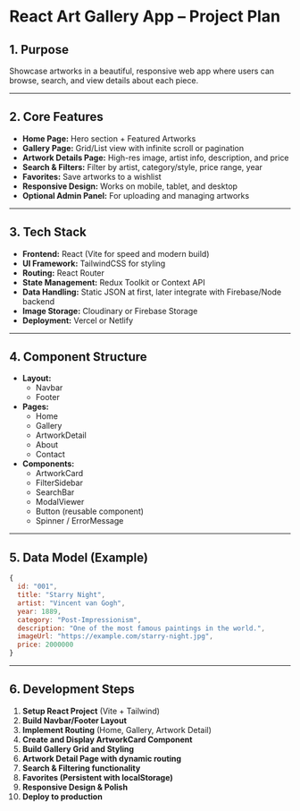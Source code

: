 # React Art Gallery App – Project Plan

## 1. Purpose
Showcase artworks in a beautiful, responsive web app where users can browse, search, and view details about each piece.

---

## 2. Core Features
- **Home Page:** Hero section + Featured Artworks
- **Gallery Page:** Grid/List view with infinite scroll or pagination
- **Artwork Details Page:** High-res image, artist info, description, and price
- **Search & Filters:** Filter by artist, category/style, price range, year
- **Favorites:** Save artworks to a wishlist
- **Responsive Design:** Works on mobile, tablet, and desktop
- **Optional Admin Panel:** For uploading and managing artworks

---

## 3. Tech Stack
- **Frontend:** React (Vite for speed and modern build)
- **UI Framework:** TailwindCSS for styling
- **Routing:** React Router
- **State Management:** Redux Toolkit or Context API
- **Data Handling:** Static JSON at first, later integrate with Firebase/Node backend
- **Image Storage:** Cloudinary or Firebase Storage
- **Deployment:** Vercel or Netlify

---

## 4. Component Structure
- **Layout:**
  - Navbar
  - Footer
- **Pages:**
  - Home
  - Gallery
  - ArtworkDetail
  - About
  - Contact
- **Components:**
  - ArtworkCard
  - FilterSidebar
  - SearchBar
  - ModalViewer
  - Button (reusable component)
  - Spinner / ErrorMessage

---

## 5. Data Model (Example)
```javascript
{
  id: "001",
  title: "Starry Night",
  artist: "Vincent van Gogh",
  year: 1889,
  category: "Post-Impressionism",
  description: "One of the most famous paintings in the world.",
  imageUrl: "https://example.com/starry-night.jpg",
  price: 2000000
}
```

---

## 6. Development Steps
1. **Setup React Project** (Vite + Tailwind)
2. **Build Navbar/Footer Layout**
3. **Implement Routing** (Home, Gallery, Artwork Detail)
4. **Create and Display ArtworkCard Component**
5. **Build Gallery Grid and Styling**
6. **Artwork Detail Page with dynamic routing**
7. **Search & Filtering functionality**
8. **Favorites (Persistent with localStorage)**
9. **Responsive Design & Polish**
10. **Deploy to production**